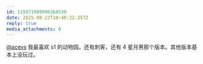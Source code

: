 ```yaml
---
id: 115071989996368539
date: 2025-08-22T10:40:22.357Z
reply: true
media_attachments: 0
---
```


[@acevs](https://mastodon.social/@acevs) 我最喜欢 s1 的动物园，还有刺客，还有 4 星月男那个版本。其他版本基本上没玩过。

